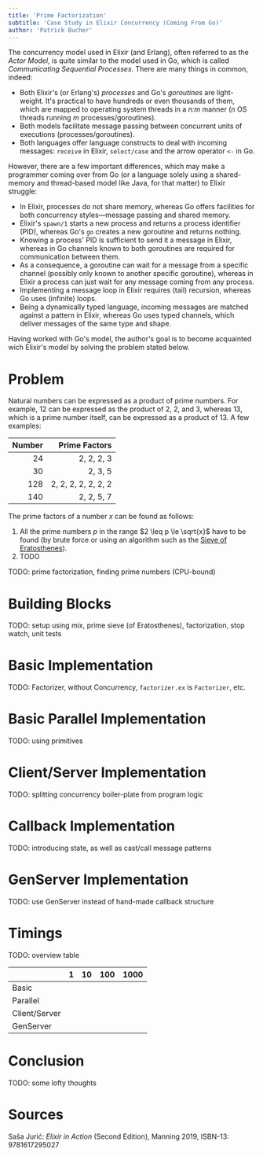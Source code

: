 ```yaml
---
title: 'Prime Factorization'
subtitle: 'Case Study in Elixir Concurrency (Coming From Go)'
author: 'Patrick Bucher'
---
```


The concurrency model used in Elixir (and Erlang), often referred to as the
_Actor Model_, is quite similar to the model used in Go, which is called
_Communicating Sequential Processes_. There are many things in common, indeed:

- Both Elixir's (or Erlang's) _processes_ and Go's _goroutines_ are
  light-weight. It's practical to have hundreds or even thousands of them, which
  are mapped to operating system threads in a _n:m_ manner (_n_ OS threads
  running _m_ processes/goroutines).
- Both models facilitate message passing between concurrent units of executions
  (processes/goroutines).
- Both languages offer language constructs to deal with incoming messages:
  `receive` in Elixir, `select/case` and the arrow operator `<-` in Go.

However, there are a few important differences, which may make a programmer
coming over from Go (or a language solely using a shared-memory and thread-based
model like Java, for that matter) to Elixir struggle:

- In Elixir, processes do not share memory, whereas Go offers facilities for
  both concurrency styles—message passing and shared memory.
- Elixir's `spawn/1` starts a new process and returns a process identifier
  (PID), whereas Go's `go` creates a new goroutine and returns nothing.
- Knowing a process' PID is sufficient to send it a message in Elixir, whereas
  in Go channels known to both goroutines are required for communication between
  them.
- As a consequence, a goroutine can wait for a message from a specific channel
  (possibly only known to another specific goroutine), whereas in Elixir a
  process can just wait for any message coming from any process.
- Implementing a message loop in Elixir requires (tail) recursion, whereas Go
  uses (infinite) loops.
- Being a dynamically typed language, incoming messages are matched against a
  pattern in Elixir, whereas Go uses typed channels, which deliver messages of
  the same type and shape.

Having worked with Go's model, the author's goal is to become acquainted wich
Elixir's model by solving the problem stated below.

# Problem

Natural numbers can be expressed as a product of prime numbers. For example, 12
can be expressed as the product of 2, 2, and 3, whereas 13, which is a prime
number itself, can be expressed as a product of 13. A few examples:

| Number |       Prime Factors |
|-------:|--------------------:|
|     24 |          2, 2, 2, 3 |
|     30 |             2, 3, 5 |
|    128 | 2, 2, 2, 2, 2, 2, 2 |
|    140 |          2, 2, 5, 7 |

The prime factors of a number $x$ can be found as follows:

1. All the prime numbers $p$ in the range $2 \leq p \le \sqrt{x}$ have to be
   found (by brute force or using an algorithm such as the [Sieve of
   Eratosthenes](https://en.wikipedia.org/wiki/Sieve_of_Eratosthenes)).
2. TODO


TODO: prime factorization, finding prime numbers (CPU-bound)

# Building Blocks

TODO: setup using mix, prime sieve (of Eratosthenes), factorization, stop watch,
unit tests

# Basic Implementation

TODO: Factorizer, without Concurrency, `factorizer.ex` is `Factorizer`, etc.

# Basic Parallel Implementation

TODO: using primitives

# Client/Server Implementation

TODO: splitting concurrency boiler-plate from program logic

# Callback Implementation

TODO: introducing state, as well as cast/call message patterns

# GenServer Implementation

TODO: use GenServer instead of hand-made callback structure

# Timings

TODO: overview table

|               | 1 | 10 | 100 | 1000 |
|---------------|--:|---:|----:|-----:|
| Basic         |   |    |     |      |
| Parallel      |   |    |     |      |
| Client/Server |   |    |     |      |
| GenServer     |   |    |     |      |

# Conclusion

TODO: some lofty thoughts

# Sources

Saša Jurić: _Elixir in Action_ (Second Edition), Manning 2019, ISBN-13: 9781617295027
